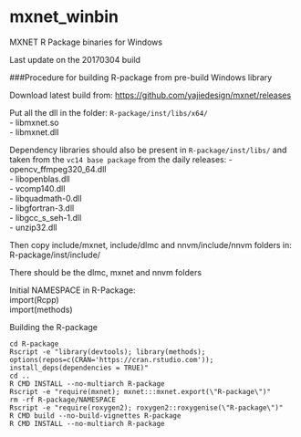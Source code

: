 # mxnet_winbin
MXNET R Package binaries for Windows

Last update on the 20170304 build

###Procedure for building R-package from pre-build Windows library

Download latest build from: https://github.com/yajiedesign/mxnet/releases

Put all the dll in the folder: 
  `R-package/inst/libs/x64/`   
      - libmxnet.so  
      - libmxnet.dll

Dependency libraries should also be present in `R-package/inst/libs/` and taken from the `vc14 base package` from the daily releases: 
    - opencv_ffmpeg320_64.dll  
    - libopenblas.dll  
    - vcomp140.dll  
    - libquadmath-0.dll  
    - libgfortran-3.dll  
    - libgcc_s_seh-1.dll  
    - unzip32.dll

Then copy include/mxnet, include/dlmc and nnvm/include/nnvm folders in: 
R-package/inst/include/

There should be the dlmc, mxnet and nnvm folders

Initial NAMESPACE in R-Package:  
import(Rcpp)  
import(methods)

Building the R-package

```
cd R-package
Rscript -e "library(devtools); library(methods); options(repos=c(CRAN='https://cran.rstudio.com')); install_deps(dependencies = TRUE)"
cd ..
R CMD INSTALL --no-multiarch R-package
Rscript -e "require(mxnet); mxnet:::mxnet.export(\"R-package\")"
rm -rf R-package/NAMESPACE
Rscript -e "require(roxygen2); roxygen2::roxygenise(\"R-package\")"
R CMD build --no-build-vignettes R-package
R CMD INSTALL --no-multiarch R-package
```

